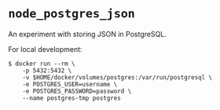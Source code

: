 # `node_postgres_json`

An experiment with storing JSON in PostgreSQL.

For local development:

```text
$ docker run --rm \
    -p 5432:5432 \
    -v $HOME/docker/volumes/postgres:/var/run/postgresql \
    -e POSTGRES_USER=username \
    -e POSTGRES_PASSWORD=password \
    --name postgres-tmp postgres
```
